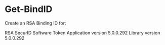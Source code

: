 # Get-BindID
<p>Create an RSA Binding ID for:</p> RSA SecurID Software Token Application version 5.0.0.292 Library version 5.0.0.292</p> 
